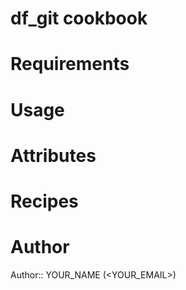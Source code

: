 # df_git cookbook

# Requirements

# Usage

# Attributes

# Recipes

# Author

Author:: YOUR_NAME (<YOUR_EMAIL>)
